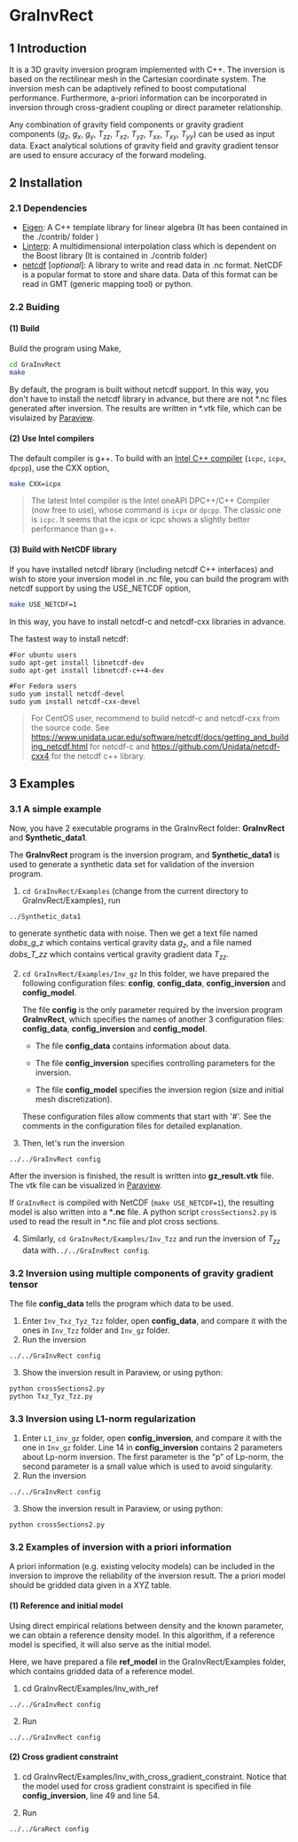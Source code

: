 GraInvRect
===========
## 1 Introduction
It is a 3D gravity inversion program implemented with C++. The inversion is based on the rectilinear mesh in the Cartesian coordinate system. The inversion mesh can be adaptively refined to boost computational performance. Furthermore, a-priori information can be incorporated in inversion through cross-gradient coupling or direct parameter relationship.

Any combination of gravity field components or gravity gradient components ($g_z$, $g_x$, $g_y$, $T_{zz}$, $T_{xz}$, $T_{yz}$, $T_{xx}$, $T_{xy}$, $T_{yy}$) can be used as input data.  Exact analytical solutions of gravity field and gravity gradient tensor are used to ensure accuracy of the forward modeling. 

## 2 Installation

### 2.1 Dependencies
- [Eigen](http://eigen.tuxfamily.org/index.php?title=Main_Page): A C++ template library for linear algebra (It has been contained in the ./contrib/ folder )
- [Linterp](https://rncarpio.github.io/linterp/): A multidimensional interpolation class which is dependent on the Boost library (It is contained in ./contrib folder)
- [netcdf](https://www.unidata.ucar.edu/software/netcdf/) [*optional*]: A library to write and read data in .nc format. NetCDF is a popular format to store and share data. Data of this format can be read in GMT (generic mapping tool) or python. 

### 2.2 Buiding

#### (1) Build

Build the program using Make,

```bash
cd GraInvRect
make
```
By default, the program is built without netcdf support. In this way, you don't have to install the netcdf library in advance, but there are not *.nc files generated after inversion. The results are written in  *.vtk file, which can be visulaized by [Paraview](https://www.paraview.org/).

#### (2) Use Intel compilers

The default compiler is g++. To build with an [Intel C++ compiler](https://software.intel.com/content/www/us/en/develop/tools/oneapi/base-toolkit/download.html) (`icpc`, `icpx`, `dpcpp`), use the CXX option,

```bash
make CXX=icpx
```

> The latest Intel compiler is the Intel oneAPI DPC++/C++ Compiler (now free to use), whose command is `icpx` or `dpcpp`. The classic one is `icpc`. It seems that the icpx or icpc shows a slightly better performance than g++.

#### (3) Build with NetCDF library

If you have installed netcdf library (including netcdf C++ interfaces) and wish to store your inversion model in .nc file, you can build the program with netcdf support by using the USE_NETCDF option,
```bash
make USE_NETCDF=1
```

In this way, you have to install netcdf-c and netcdf-cxx libraries in advance. 

The fastest way to install netcdf:
```shell
#For ubuntu users
sudo apt-get install libnetcdf-dev
sudo apt-get install libnetcdf-c++4-dev

#For Fedora users
sudo yum install netcdf-devel
sudo yum install netcdf-cxx-devel
```

> For CentOS user, recommend to build netcdf-c and netcdf-cxx from the source code. See https://www.unidata.ucar.edu/software/netcdf/docs/getting_and_building_netcdf.html for netcdf-c and https://github.com/Unidata/netcdf-cxx4 for the netcdf c++ library.



## 3 Examples

### 3.1 A simple example
Now, you have 2 executable programs in the GraInvRect folder: **GraInvRect** and **Synthetic_data1**.

The **GraInvRect** program is the  inversion program, and **Synthetic_data1** is used to generate a synthetic data set for validation of the inversion program.

1. `cd GraInvRect/Examples` (change from the current directory to GraInvRect/Examples), run

```
../Synthetic_data1
```
to generate synthetic data with noise. Then we get a text file named *dobs_g_z* which contains vertical gravity data $g_z$, and a file named *dobs_T_zz* which contains vertical gravity gradient data $T_{zz}$. 

2. `cd GraInvRect/Examples/Inv_gz` In this folder, we have prepared the following configuration files:  **config**, **config_data**, **config_inversion** and **config_model**. 

   The file **config** is the only parameter required by the inversion program **GraInvRect**, which specifies the names of another 3 configuration files: **config_data**, **config_inversion** and **config_model**. 

   - The file **config_data** contains information about data. 

   - The file **config_inversion** specifies controlling parameters for the inversion. 

   - The file **config_model** specifies  the inversion region (size and initial mesh discretization). 

   These configuration files allow comments that start with '#'.  See the comments in the configuration files for detailed explanation. 

3. Then, let's run the inversion

```
../../GraInvRect config
```
After the inversion is finished,  the result is written into **gz_result.vtk** file. The vtk file can be visualized in [Paraview](https://www.paraview.org/). 

If `GraInvRect` is compiled with NetCDF (`make USE_NETCDF=1`), the resulting model is also written into a ***.nc** file. A python script `crossSections2.py`  is used to read the result in *.nc file and plot cross sections.

4. Similarly, `cd GraInvRect/Examples/Inv_Tzz` and run the inversion of $T_{zz}$ data with`../../GraInvRect config`.

### 3.2 Inversion using  multiple components of gravity gradient tensor

The file **config_data** tells the program which data to be used. 

1. Enter `Inv_Txz_Tyz_Tzz` folder,  open **config_data**, and compare it with the ones in `Inv_Tzz` folder and `Inv_gz` folder.
2. Run the inversion

```
../../GraInvRect config
```

3. Show the inversion result in Paraview, or using python:

```
python crossSections2.py
python Txz_Tyz_Tzz.py
```



### 3.3 Inversion using L1-norm regularization

1. Enter `L1_inv_gz` folder,  open **config_inversion**, and compare it with the one in `Inv_gz` folder. Line 14 in **config_inversion** contains 2 parameters about Lp-norm inversion. The first parameter is the "p" of Lp-norm, the second parameter is a small value which is used to avoid singularity.
2.  Run the inversion

```
../../GraInvRect config
```

3. Show the inversion result in Paraview, or using python:

```
python crossSections2.py
```



### 3.2 Examples of inversion with a priori information

A priori information (e.g. existing velocity models) can be included in the inversion to improve the reliability of the inversion result.  The a priori model should be gridded data given in a XYZ table.

#### (1) Reference and initial model

Using direct empirical relations between density and the known parameter, we can obtain a reference density model. In this algorithm, if a reference model is specified, it will also serve as the initial model. 

Here, we have prepared a file **ref_model** in the GraInvRect/Examples folder, which contains gridded data of a reference model.

1. cd GraInvRect/Examples/Inv_with_ref

```
../../GraInvRect config
```

2. Run

```
../../GraInvRect config
```

#### (2) Cross gradient constraint

1. cd GraInvRect/Examples/Inv_with_cross_gradient_constraint. Notice that the model used for cross gradient constraint is specified in file **config_inversion**, line 49 and line 54.

2. Run

```
../../GraRect config
```







